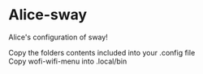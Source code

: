 # Alice-sway
Alice's configuration of sway!

Copy the folders contents included into your .config file  
Copy wofi-wifi-menu into .local/bin
